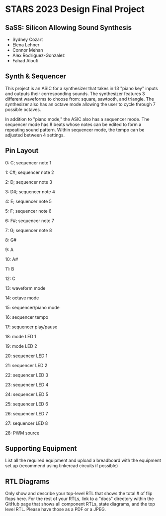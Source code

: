 # STARS 2023 Design Final Project


## SaSS: Silicon Allowing Sound Synthesis
* Sydney Cozart
* Elena Lehner
* Connor Mehan
* Alex Rodriguez-Gonzalez​
* Fahad Aloufi

## Synth & Sequencer
This project is an ASIC for a synthesizer that takes in 13 "piano key" inputs and outputs their corresponding sounds. The synthesizer features 3 different waveforms to choose from: square, sawtooth, and triangle. The synthesizer also has an octave mode allowing the user to cycle through 7 possible octaves.

In addition to "piano mode," the ASIC also has a sequencer mode. The sequencer mode has 8 beats whose notes can be edited to form a repeating sound pattern. Within sequencer mode, the tempo can be adjusted between 4 settings.

## Pin Layout
0: C; sequencer note 1

1: C#; sequencer note 2

2: D; sequencer note 3

3: D#; sequencer note 4

4: E; sequencer note 5

5: F; sequencer note 6

6: F#; sequencer note 7

7: G; sequencer note 8

8: G#

9: A

10: A#

11: B

12: C

13: waveform mode

14: octave mode

15: sequencer/piano mode

16: sequencer tempo

17: sequencer play/pause

18: mode LED 1

19: mode LED 2

20: sequencer LED 1

21: sequencer LED 2

22: sequencer LED 3

23: sequencer LED 4

24: sequencer LED 5

25: sequencer LED 6

26: sequencer LED 7

27: sequencer LED 8

28: PWM source

## Supporting Equipment
List all the required equipment and upload a breadboard with the equipment set up (recommend using tinkercad circuits if possible)

## RTL Diagrams
Only show and describe your top-level RTL that shows the total # of flip flops here. For the rest of your RTLs, link to a "docs" directory within the GitHub page
that shows all component RTLs, state diagrams, and the top level RTL. Please have those as a PDF or a JPEG. 


